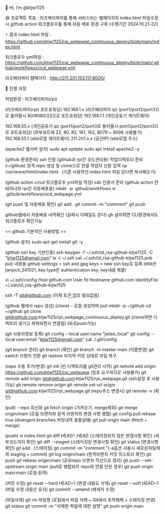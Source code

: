 👋 Hi, I’m @ktjw1125

😄 프로젝트 목표 : 라즈베리파이를 통해 서비스되는 웹페이지의 index.html 파일수정시 github action 워크플로우를 통해 자동 배포 환경 구축 (수행기간 2024.10.21-22)

⚡ 결과
index.html 파일 : https://github.com/ktjw1125/rpi_webpage_continuous_deploy/blob/main/index.html

워크플로우 yml파일 : https://github.com/ktjw1125/rpi_webpage_continuous_deploy/blob/main/.github/workflows/cicd_webpage.yml

라즈베리파이 웹페이지 : http://211.201.153.117:8000/



🌱 진행 과정

작업환경 : 라즈베리파이(rpi)

(라즈베리파이(rpi) 포트포워딩)
192.168.1.x (라즈베리파이 ip) (port1/port2/port3으로 들어올시 80/8080/22으로 포트포워딩)
192.168.1.1 (개인공유기 게이트웨이)

192.168.55.x (개인공유기 ip) (port1/port2/port3로 들어올시 port1/port2/port3으로 포트포워딩) (외부포트에 22, 80, 82, 161, 162, 8079 ~ 8096 사용불가)
192.168.55.1 (skb모뎀 게이트웨이)
211.201.x.x (공인IP) (skb모뎀 주소)


(apache2 웹서버 설치)
sudo apt update
sudo apt install apache2 -y

(github 환경준비)
ssh 인증 (github과 rpi간 코드관리용)
작업디렉토리 준비 (~/github)
원격 repo 생성 및 clone으로 연결
작업자 신원 입력
cp /var/www/html/index.html . (기존 사용하던 index.html 파일 있다면 복사해오기)

(github action ci/cd 워크플로우 yml파일 작성)
ssh 인증서 준비 (github action 컨테이너와 rpi간 자동배포용)
mkdir -p .github/workflows
vi .github/workflows/cicd_webpage.yml

(git push 및 자동배포 확인)
git add .
git commit -m "comment"
git push

github웹에서 자동배포 내역확인 (실패시 이메일도 온다)
gh 설치하면 CLI환경에서도 워크플로우 확인가능




<< github 기본적인 사용방법 >>

(github 설치)
sudo apt-get install git -y

(github ssh key 기반인증)
ssh-keygen -f ~/.ssh/id_rsa-github-ktjw1125 -C "ktjw1125@gmail.com"
ls -l ~/.ssh
cat ~/.ssh/id_rsa-github-ktjw1125.pub
pub 내용을 github settings > ssh and gpg keys > new ssh key로 등록 (title은 jwrpicli_241021, key type은 authentication key, key내용 복붙)

vi ~/.ssh/config
Host github.com
User fit
Hostname github.com
IdentityFile ~/.ssh/id_rsa-github-ktjw1125

ssh -T git@github.com (이제 토큰,암호 필요없음)

(github 웹에서 repo 생성)
(clone) - 로컬 생성하며 pull
mkdir -p ~/github
cd ~/github
git clone git@github.com:ktjw1125/rpi_webpage_continuous_deploy.git   (clone하면 디렉토리 생기고 복제되면서 연결됨) (바로push가능)

(git 사용자정보 등록)
git config --local user.name "jwlee_local"
git config --local user.email "ktjw1125@gmail.com"
cat ./.git/config

(git branch 관리)
git branch (확인)
git branch -m master main (이름변경)
git switch 브랜치 전환
git restore 마지막 커밋 상태로 파일 복구

(repo 수동 추가/변경)
git init (빈 디렉토리를 git관리 시작)
git remote add origin https://github.com/ktjw1125/rpi_webpage (암호 요구하므로 사용불가)
git remote add origin git@github.com:ktjw1125/rpi_webpage.git (ssh설정 후 사용가능)
git remote remove origin
git remote set-url origin git@github.com:ktjw1125/rpi_webpage.git (repo주소 변경시)
git remote -v (확인)

(pull) - repo 최신화
git fetch origin (가져오기, merge제외)
git merge origin/main (로컬 브랜치와 원격 브랜치의 변경 사항 병합)
git config pull.rebase true (divergent branches 커밋내역 충돌날떄)
git pull origin main (fetch + merge)

(push)
vi index.html
git diff HEAD^..HEAD (스테이징되지 않은 변경사항 확인) (세부코드까지 확인)
git diff --staged (스테이징된 변경사항 확인)
git status (변경사항 확인)
git add .  (스테이징)
git commit -m "comment "(-a옵션 사용시 새로운파일제외 staging + commit)
git log origin/main (원격브랜치 커밋 히스토리 확인)
git push
git rebase origin/main (공유repo 브랜치 직선으로 정리)
git push --set-upstream origin main (pull로 병합되어 repo와 연결 안된 경우)
git push origin main:main (로컬:원격)

(커밋 수정)
git reset --hard HEAD~1 (변경 내용도 삭제)
git reset --soft HEAD~1  (파일 수정 내용은 유지)
git commit --amend (메세지 수정)

(파일삭제)
git rm 파일명 (로컬에서 파일 삭제 + Git에서 추적해제 + 스테이징 반영)
git status
git commit -m "삭제한 파일에 대한 설명"
git push origin main
